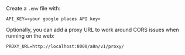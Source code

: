 
Create a `.env` file with:

```
API_KEY=<your google places API key>
```

Optionally, you can add a proxy URL to work around CORS issues when running on the web:

```
PROXY_URL=http://localhost:8000/a8n/v1/proxy/
```
